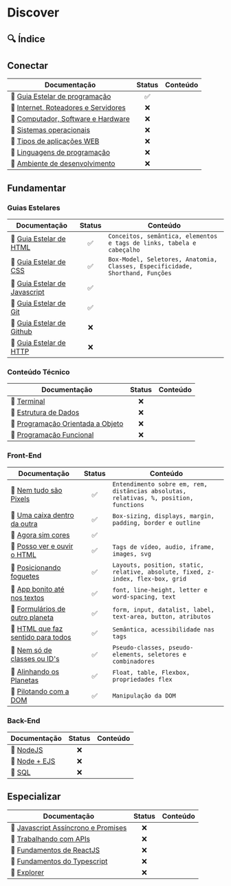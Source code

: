 # Discover

## 🔍 Índice

## Conectar

| Documentação      | Status  | Conteúdo |
| ---------- | :------: | ---------- |
|📌  [Guia Estelar de programação]() | ✅  |
|📌 [Internet, Roteadores e Servidores]() | ❌  |
|📌 [Computador, Software e Hardware]() | ❌  |
|📌 [Sistemas operacionais]() | ❌  |
|📌 [Tipos de aplicações WEB]() | ❌  |
|📌 [Linguagens de programação]() | ❌  |
|📌 [Ambiente de desenvolvimento]() | ❌  |

## Fundamentar

### **Guias Estelares**

| Documentação      | Status  | Conteúdo |
| ---------- | :------: | ---------- |
| 📌 [Guia Estelar de HTML](https://fanatical-seeker-3a5.notion.site/Guia-Estelar-de-HTML-c001d594255e4dd1b07ad384a08f1e93) | ✅ | ``Conceitos, semântica, elementos e tags de links, tabela e cabeçalho``
| 📌 [Guia Estelar de CSS](https://fanatical-seeker-3a5.notion.site/Guia-Estelar-de-CSS-a83be0e0b1fc490cb61abd2b43a55583) | ✅  | ``Box-Model, Seletores, Anatomia, Classes, Especificidade, Shorthand, Funções``
|📌 [Guia Estelar de Javascript]() | ✅  | 
|📌 [Guia Estelar de Git]() | ✅  |
|📌 [Guia Estelar de Github]() | ❌| 
|📌 [Guia Estelar de HTTP]() | ❌  |

### **Conteúdo Técnico** 

| Documentação      | Status  | Conteúdo |
| ---------- | :------: | ---------- |
|📌 [Terminal]() | ❌ |  
|📌 [Estrutura de Dados]() | ❌  |
|📌 [Programação Orientada a Objeto]() | ❌   |
|📌 [Programação Funcional]() | ❌   |

### **Front-End**

| Documentação      | Status  | Conteúdo |
| ---------- | :------: | ---------- |
|📌 [Nem tudo são Pixels]() | ✅  | ``Entendimento sobre em, rem, distâncias absolutas, relativas, %, position, functions``
|📌 [Uma caixa dentro da outra]() | ✅ | ``Box-sizing, displays, margin, padding, border e outline`` 
|📌 [Agora sim cores]() | ✅  |
|📌 [Posso ver e ouvir o HTML]() | ✅ | ``Tags de vídeo, audio, iframe, images, svg``
|📌 [Posicionando foguetes]() | ✅  | ``Layouts, position, static, relative, absolute, fixed, z-index, flex-box, grid``
|📌 [App bonito até nos textos]() | ✅ | ``font, line-height, letter e word-spacing, text``  
|📌 [Formulários de outro planeta](https://fanatical-seeker-3a5.notion.site/Formul-rios-de-outro-planeta-f2045970d4de4ad182902680a8c165e0) | ✅ | ``form, input, datalist, label, text-area, button, atributos``
|📌 [HTML que faz sentido para todos](https://fanatical-seeker-3a5.notion.site/HTML-que-faz-sentido-para-todos-fde47c819c3d4a2e953626a962158810) | ✅ | ``Semântica, acessibilidade nas tags`` 
|📌 [Nem só de classes ou ID's](https://fanatical-seeker-3a5.notion.site/Nem-s-de-classes-ou-ID-s-75d2cea034c1481b9d08f7627f8fbb76) | ✅   | ``Pseudo-classes, pseudo-elements, seletores e combinadores``
|📌 [Alinhando os Planetas](https://fanatical-seeker-3a5.notion.site/Alinhando-os-Planetas-6af04d79aeea4fdcb7c2652e070540cb) | ✅  |  ``Float, table, Flexbox, propriedades flex `` 
|📌 [Pilotando com a DOM]() | ✅ | ``Manipulação da DOM``

### **Back-End**

| Documentação      | Status  | Conteúdo |
| ---------- | :------: | ---------- |
|📌 [NodeJS]() | ❌ |  
|📌 [Node + EJS]() | ❌ |  
|📌 [SQL]() | ❌ |  

## Especializar

| Documentação      | Status  | Conteúdo |
| ---------- | :------: | ---------- |
|📌 [Javascript Assíncrono e Promises]() | ❌  |
|📌 [Trabalhando com APIs]() | ❌  |
|📌 [Fundamentos de ReactJS]() | ❌  |
|📌 [Fundamentos do Typescript]() | ❌  |
|📌 [Explorer]() | ❌  |
